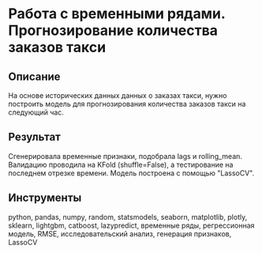 # Работа с временными рядами. Прогнозирование количества заказов такси

## Описание
На основе исторических данных данных о заказах такси, нужно построить модель для прогнозирования количества заказов такси на следующий час.

## Результат
Сгенерировала временные признаки, подобрала lags и rolling_mean. Валидацию проводила на KFold (shuffle=False), а тестирование на последнем отрезке времени. Модель построена с помощью "LassoCV".

## Инструменты
python, pandas, numpy, random, statsmodels, seaborn, matplotlib, plotly, sklearn, lightgbm, catboost, lazypredict, временные ряды, регрессионная модель, RMSE, исследовательский анализ, генерация признаков, LassoCV
